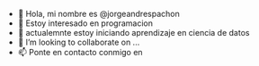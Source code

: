 - 👋 Hola, mi nombre es @jorgeandrespachon
- 👀 Estoy interesado en programacion 
- 🌱 actualemnte estoy iniciando aprendizaje en ciencia de datos 
- 💞️ I’m looking to collaborate on ...
- 📫 Ponte en contacto conmigo en 

<!---
jorgeandrespachon/jorgeandrespachon is a ✨ special ✨ repository because its `README.md` (this file) appears on your GitHub profile.
You can click the Preview link to take a look at your changes.
--->

